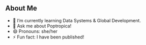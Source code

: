## About Me


- 🌱 I’m currently learning Data Systems & Global Development.
- 💬 Ask me about Poptropica!
- 😄 Pronouns: she/her
- ⚡ Fun fact: I have been published!

